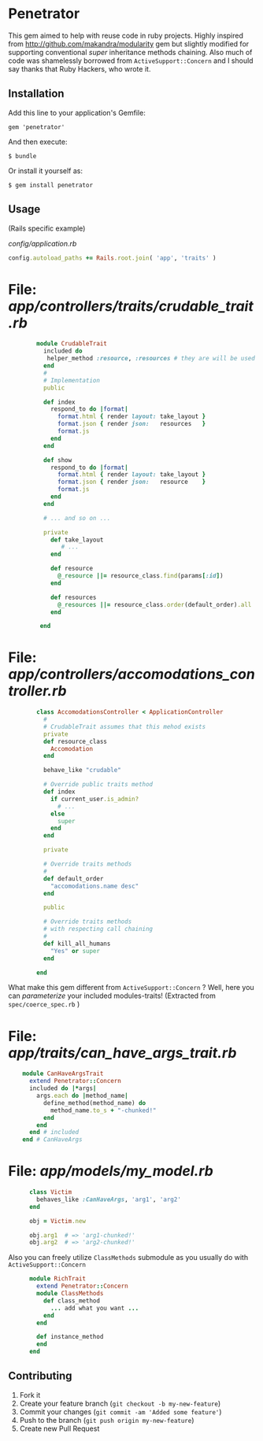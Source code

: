# Penetrator

This gem aimed to help with reuse code in ruby projects.
Highly inspired from http://github.com/makandra/modularity gem but slightly modified for supporting
conventional *super* inheritance methods chaining.
Also much of code was shamelessly borrowed from `ActiveSupport::Concern` and I should say thanks that Ruby Hackers, who wrote it.

## Installation

Add this line to your application's Gemfile:

    gem 'penetrator'

And then execute:

    $ bundle

Or install it yourself as:

    $ gem install penetrator

## Usage
(Rails specific example)

*config/application.rb*
```ruby
config.autoload_paths += Rails.root.join( 'app', 'traits' )
```

# File: *app/controllers/traits/crudable_trait.rb*
```ruby
        module CrudableTrait
          included do
           helper_method :resource, :resources # they are will be used in views
          end
          #
          # Implementation
          public

          def index
            respond_to do |format|
              format.html { render layout: take_layout }
              format.json { render json:   resources   }
              format.js
            end
          end

          def show
            respond_to do |format|
              format.html { render layout: take_layout }
              format.json { render json:   resource    }
              format.js
            end
          end

          # ... and so on ...

          private
            def take_layout
               # ...
            end

            def resource
              @_resource ||= resource_class.find(params[:id])
            end

            def resources
              @_resources ||= resource_class.order(default_order).all
            end

         end
```

# File: *app/controllers/accomodations_controller.rb*
```ruby
        class AccomodationsController < ApplicationController
          #
          # CrudableTrait assumes that this mehod exists
          private
          def resource_class
            Accomodation
          end

          behave_like "crudable"

          # Override public traits method
          def index
            if current_user.is_admin?
              # ...
            else
              super
            end
          end

          private

          # Override traits methods
          #
          def default_order
            "accomodations.name desc"
          end

          public

          # Override traits methods
          # with respecting call chaining
          #
          def kill_all_humans
            "Yes" or super
          end

        end
```

What make this gem different from `ActiveSupport::Concern` ?
Well, here you can _parameterize_ your included modules-traits!
(Extracted from `spec/coerce_spec.rb` )

# File:  *app/traits/can_have_args_trait.rb*
```ruby
    module CanHaveArgsTrait
      extend Penetrator::Concern
      included do |*args|
        args.each do |method_name|
          define_method(method_name) do
            method_name.to_s + "-chunked!"
          end
        end
      end # included
    end # CanHaveArgs
```

# File:  *app/models/my_model.rb*
```ruby
      class Victim
        behaves_like :CanHaveArgs, 'arg1', 'arg2'
      end

      obj = Victim.new

      obj.arg1  # => 'arg1-chunked!'
      obj.arg2  # => 'arg2-chunked!'
```

Also you can freely utilize `ClassMethods` submodule as you usually do with `ActiveSupport::Concern`

```ruby
      module RichTrait
        extend Penetrator::Concern
        module ClassMethods
          def class_method
            ... add what you want ...
          end
        end

        def instance_method
        end
      end
```

## Contributing

1. Fork it
2. Create your feature branch (`git checkout -b my-new-feature`)
3. Commit your changes (`git commit -am 'Added some feature'`)
4. Push to the branch (`git push origin my-new-feature`)
5. Create new Pull Request
